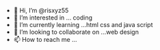- 👋 Hi, I’m @risxyz55
- 👀 I’m interested in ... coding
- 🌱 I’m currently learning ...html css and java script
- 💞️ I’m looking to collaborate on ...web design
- 📫 How to reach me ...

<!---

--->
